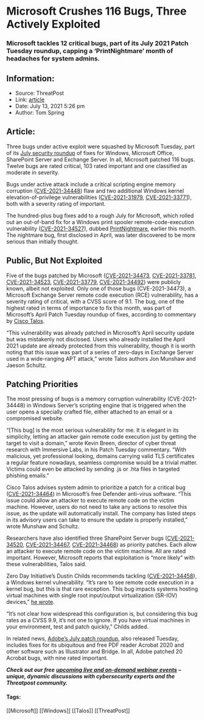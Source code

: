 # Microsoft Crushes 116 Bugs, Three Actively Exploited
### Microsoft tackles 12 critical bugs, part of its July 2021 Patch Tuesday roundup, capping a ‘PrintNightmare’ month of headaches for system admins. 

## Information:
+ Source: ThreatPost
+ Link: [article](https://kasperskycontenthub.com/threatpost-global/?p=167764)
+ Date: July 13, 2021  5:26 pm
+ Author: Tom Spring


## Article:
Three bugs under active exploit were squashed by Microsoft Tuesday, part of its [July security roundup](https://msrc.microsoft.com/update-guide/releaseNote/2021-Jul) of fixes for Windows, Microsoft Office, SharePoint Server and Exchange Server. In all, Microsoft patched 116 bugs. Twelve bugs are rated critical, 103 rated important and one classified as moderate in severity.


Bugs under active attack include a critical scripting engine memory corruption ([CVE-2021-34448](https://msrc.microsoft.com/update-guide/vulnerability/CVE-2021-34448)) flaw and two additional Windows kernel elevation-of-privilege vulnerabilities ([CVE-2021-31979](https://msrc.microsoft.com/update-guide/vulnerability/CVE-2021-31979), [CVE-2021-33771](https://msrc.microsoft.com/update-guide/vulnerability/CVE-2021-33771)), both with a severity rating of important.  

The hundred-plus bug fixes add to a rough July for Microsoft, which rolled out an out-of-band fix for a Windows print spooler remote-code-execution vulnerability ([CVE-2021-34527](https://msrc.microsoft.com/update-guide/vulnerability/CVE-2021-34527)), dubbed [PrintNightmare](https://threatpost.com/microsoft-emergency-patch-printnightmare/167578/), earlier this month. The nightmare bug, first disclosed in April, was later discovered to be more serious than initially thought.


**Public, But Not Exploited**
-----------------------------


Five of the bugs patched by Microsoft ([CVE-2021-34473](https://msrc.microsoft.com/update-guide/vulnerability/CVE-2021-34473), [CVE-2021-33781](https://msrc.microsoft.com/update-guide/vulnerability/CVE-2021-33781), [CVE-2021-34523](https://msrc.microsoft.com/update-guide/vulnerability/CVE-2021-34523), [CVE-2021-33779](https://msrc.microsoft.com/update-guide/vulnerability/CVE-2021-33779), [CVE-2021-34492](https://msrc.microsoft.com/update-guide/vulnerability/CVE-2021-34492)) were publicly known, albeit not exploited. Only one of those bugs (CVE-2021-34473), a Microsoft Exchange Server remote code execution (RCE) vulnerability, has a severity rating of critical, with a CVSS score of 9.1. The bug, one of the highest rated in terms of importance to fix this month, was part of Microsoft’s April Patch Tuesday roundup of fixes, according to commentary by [Cisco Talos](https://blog.talosintelligence.com/2021/07/microsoft-patch-tuesday-for-july-2021.html).


“This vulnerability was already patched in Microsoft’s April security update but was mistakenly not disclosed. Users who already installed the April 2021 update are already protected from this vulnerability, though it is worth noting that this issue was part of a series of zero-days in Exchange Server used in a wide-ranging APT attack,” wrote Talos authors Jon Munshaw and Jaeson Schultz.


**Patching Priorities**
-----------------------


The most pressing of bugs is a memory corruption vulnerability (CVE-2021-34448) in Windows Server’s scripting engine that is triggered when the user opens a specially crafted file, either attached to an email or a compromised website.


“[This bug] is the most serious vulnerability for me. It is elegant in its simplicity, letting an attacker gain remote code execution just by getting the target to visit a domain,” wrote Kevin Breen, director of cyber threat research with Immersive Labs, in his Patch Tuesday commentary. “With malicious, yet professional looking, domains carrying valid TLS certificates a regular feature nowadays, seamless compromise would be a trivial matter. Victims could even be attacked by sending .js or .hta files in targeted phishing emails.”


Cisco Talos advises system admin to prioritize a patch for a critical bug ([CVE-2021-34464](https://msrc.microsoft.com/update-guide/vulnerability/CVE-2021-34464)) in Microsoft’s free Defender anti-virus software. “This issue could allow an attacker to execute remote code on the victim machine. However, users do not need to take any actions to resolve this issue, as the update will automatically install. The company has listed steps in its advisory users can take to ensure the update is properly installed,” wrote Munshaw and Schultz.


Researchers have also identified three SharePoint Server bugs ([CVE-2021-34520](https://msrc.microsoft.com/update-guide/vulnerability/CVE-2021-34520), [CVE-2021-34467](https://msrc.microsoft.com/update-guide/vulnerability/CVE-2021-34467), [CVE-2021-34468](https://msrc.microsoft.com/update-guide/vulnerability/CVE-2021-34468)) as priority patches. Each allow an attacker to execute remote code on the victim machine. All are rated important. However, Microsoft reports that exploitation is “more likely” with these vulnerabilities, Talos said.


Zero Day Initiative’s Dustin Childs recommends tackling ([CVE-2021-34458](https://msrc.microsoft.com/update-guide/vulnerability/CVE-2021-34458)), a Windows kernel vulnerability. “It’s rare to see remote code execution in a kernel bug, but this is that rare exception. This bug impacts systems hosting virtual machines with single root input/output virtualization (SR-IOV) devices,” [he wrote](https://www.zerodayinitiative.com/blog/2021/7/13/the-july-2021-security-update-review).


“It’s not clear how widespread this configuration is, but considering this bug rates as a CVSS 9.9, it’s not one to ignore. If you have virtual machines in your environment, test and patch quickly,” Childs added.


In related news, [Adobe’s July patch roundup](https://threatpost.com/adobe-patches-critical-acrobat/167743/), also released Tuesday, includes fixes for its ubiquitous and free PDF reader Acrobat 2020 and other software such as Illustrator and Bridge. In all, Adobe patched 20 Acrobat bugs, with nine rated important.


***Check out our free*** [***upcoming live and on-demand webinar events***](https://threatpost.com/category/webinars/) ***– unique, dynamic discussions with cybersecurity experts and the Threatpost community.***




#### Tags:
[[Microsoft]] [[Windows]] [[Talos]] [[ThreatPost]]
